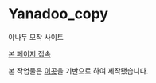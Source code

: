 # Yanadoo_copy
야나두 모작 사이트

[본 페이지 접속](https://flatriver-mon.github.io/Yanadoo_copy/)

본 작업물은 [이곳](https://www.yanadoo.co.kr/)을 기반으로 하여 제작됐습니다.
